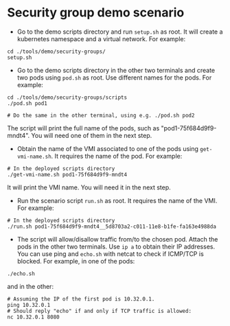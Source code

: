 # Security group demo scenario
* Go to the demo scripts directory and run `setup.sh` as root. It will create a kubernetes namespace and a virtual network. For example:
``` shell
cd ./tools/demo/security-groups/
setup.sh
```
* Go to the demo scripts directory in the other two terminals and create two pods using `pod.sh` as root. Use different names for the pods. For example:
```shell
cd ./tools/demo/security-groups/scripts
./pod.sh pod1

# Do the same in the other terminal, using e.g. ./pod.sh pod2
```
The script will print the full name of the pods, such as "pod1-75f684d9f9-mndt4". You will need one of them in the next step.
* Obtain the name of the VMI associated to one of the pods using `get-vmi-name.sh`. It requires the name of the pod. For example:
``` shell
# In the deployed scripts directory
./get-vmi-name.sh pod1-75f684d9f9-mndt4
```
It will print the VMI name. You will need it in the next step.
* Run the scenario script `run.sh` as root. It requires the name of the VMI. For example:
``` shell
# In the deployed scripts directory
./run.sh pod1-75f684d9f9-mndt4__5d8703a2-c011-11e8-b1fe-fa163e4988da
```
* The script will allow/disallow traffic from/to the chosen pod. Attach the pods in the other two terminals. Use `ip a` to obtain their IP addresses.
  You can use ping and `echo.sh` with netcat to check if ICMP/TCP is blocked. For example, in one of the pods:
``` shell
./echo.sh
```
and in the other:
``` shell
# Assuming the IP of the first pod is 10.32.0.1.
ping 10.32.0.1
# Should reply "echo" if and only if TCP traffic is allowed:
nc 10.32.0.1 8080
```
